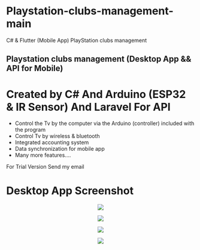 # Playstation-clubs-management-main
C# &amp;  Flutter (Mobile App) PlayStation clubs management


## Playstation clubs management (Desktop App && API for Mobile)
# Created by C# And Arduino (ESP32 & IR Sensor) And Laravel For API
- Control the Tv by the computer via the Arduino (controller) included with the program
- Control Tv by wireless & bluetooth
- Integrated accounting system
- Data synchronization for mobile app
- Many more features....

For Trial Version Send my email

# Desktop App Screenshot
<p align="center"><img src="https://github.com/Mo-Alkhawlani/Playstation-clubs-management/blob/main/screenshots/Desktop%20APP/0.png"></p>
<p align="center"><img src="https://github.com/Mo-Alkhawlani/Playstation-clubs-management/blob/main/screenshots/Desktop%20APP/Annotation%202021-08-15%20214359.png"></p>
<p align="center"><img src="https://github.com/Mo-Alkhawlani/Playstation-clubs-management/blob/main/screenshots/Desktop%20APP/Annotation%202021-08-15%20213102.png"></p>
<p align="center"><img src="https://github.com/Mo-Alkhawlani/Playstation-clubs-management/blob/main/screenshots/Desktop%20APP/Annotation%202021-08-17%20203459.png"></p>

